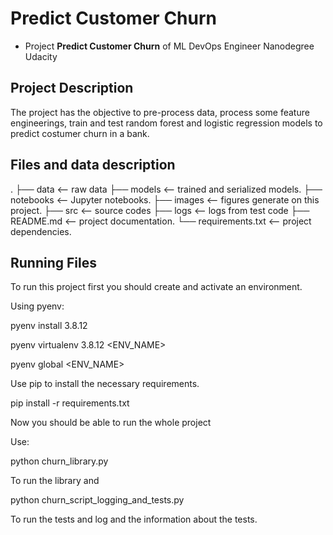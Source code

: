 # Predict Customer Churn

- Project **Predict Customer Churn** of ML DevOps Engineer Nanodegree Udacity

## Project Description
The project has the objective to pre-process data, process some feature engineerings, train and test
random forest and logistic regression models to predict costumer churn in a bank.

## Files and data description
.
├── data <-- raw data
├── models <-- trained and serialized models.
├── notebooks <-- Jupyter notebooks.
├── images <-- figures generate on this project.
├── src <-- source codes
├── logs <-- logs from test code
├── README.md <-- project documentation.
└── requirements.txt <-- project dependencies.

## Running Files
To run this project first you should create and activate an environment.

Using pyenv:

pyenv install 3.8.12

pyenv virtualenv 3.8.12 <ENV_NAME>

pyenv global <ENV_NAME>

Use pip to install the necessary requirements.

pip install -r requirements.txt

Now you should be able to run the whole project

Use:

python churn_library.py

To run the library and

python churn_script_logging_and_tests.py

To run the tests and log and the information about the tests.
